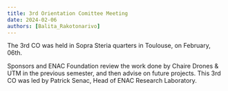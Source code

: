 ```yaml
---
title: 3rd Orientation Comittee Meeting
date: 2024-02-06
authors: [Balita_Rakotonarivo]
---
```


The 3rd CO was held in Sopra Steria quarters in Toulouse, on February, 06th.

<!--more-->

Sponsors and ENAC Foundation review the work done by Chaire Drones & UTM in the previous semester, and then advise on future projects.
This 3rd CO was led by Patrick Senac, Head of ENAC Research Laboratory.

<!--
---
<p align="center" width="100%">
    <img width="100%" src="featured1.jpg">
</p>

---
-->

<!--<iframe width="560" height="315" src="https://www.youtube.com/embed/0MGmwDh7u-I?si=ntc88idkoh9hKQH4" title="YouTube video player" frameborder="0" allow="accelerometer; autoplay; clipboard-write; encrypted-media; gyroscope; picture-in-picture; web-share" allowfullscreen></iframe>-->
